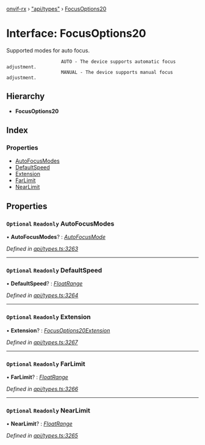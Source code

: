 [onvif-rx](../README.md) › ["api/types"](../modules/_api_types_.md) › [FocusOptions20](_api_types_.focusoptions20.md)

# Interface: FocusOptions20

Supported modes for auto focus.

						AUTO - The device supports automatic focus adjustment.
						MANUAL - The device supports manual focus adjustment.

## Hierarchy

* **FocusOptions20**

## Index

### Properties

* [AutoFocusModes](_api_types_.focusoptions20.md#optional-readonly-autofocusmodes)
* [DefaultSpeed](_api_types_.focusoptions20.md#optional-readonly-defaultspeed)
* [Extension](_api_types_.focusoptions20.md#optional-readonly-extension)
* [FarLimit](_api_types_.focusoptions20.md#optional-readonly-farlimit)
* [NearLimit](_api_types_.focusoptions20.md#optional-readonly-nearlimit)

## Properties

### `Optional` `Readonly` AutoFocusModes

• **AutoFocusModes**? : *[AutoFocusMode](../enums/_api_types_.autofocusmode.md)*

*Defined in [api/types.ts:3263](https://github.com/patrickmichalina/onvif-rx/blob/3e9b152/src/api/types.ts#L3263)*

___

### `Optional` `Readonly` DefaultSpeed

• **DefaultSpeed**? : *[FloatRange](_api_types_.floatrange.md)*

*Defined in [api/types.ts:3264](https://github.com/patrickmichalina/onvif-rx/blob/3e9b152/src/api/types.ts#L3264)*

___

### `Optional` `Readonly` Extension

• **Extension**? : *[FocusOptions20Extension](_api_types_.focusoptions20extension.md)*

*Defined in [api/types.ts:3267](https://github.com/patrickmichalina/onvif-rx/blob/3e9b152/src/api/types.ts#L3267)*

___

### `Optional` `Readonly` FarLimit

• **FarLimit**? : *[FloatRange](_api_types_.floatrange.md)*

*Defined in [api/types.ts:3266](https://github.com/patrickmichalina/onvif-rx/blob/3e9b152/src/api/types.ts#L3266)*

___

### `Optional` `Readonly` NearLimit

• **NearLimit**? : *[FloatRange](_api_types_.floatrange.md)*

*Defined in [api/types.ts:3265](https://github.com/patrickmichalina/onvif-rx/blob/3e9b152/src/api/types.ts#L3265)*
